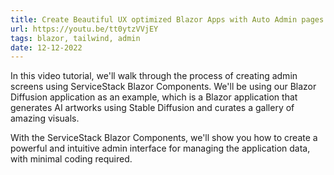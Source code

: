 ```yaml
---
title: Create Beautiful UX optimized Blazor Apps with Auto Admin pages
url: https://youtu.be/tt0ytzVVjEY
tags: blazor, tailwind, admin
date: 12-12-2022
---
```


In this video tutorial, we'll walk through the process of creating admin screens using ServiceStack Blazor Components. 
We'll be using our Blazor Diffusion application as an example, which is a Blazor application that generates 
AI artworks using Stable Diffusion and curates a gallery of amazing visuals. 

With the ServiceStack Blazor Components, we'll show you how to create a powerful and intuitive admin interface for 
managing the application data, with minimal coding required.
